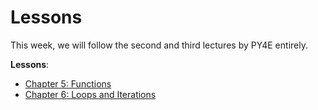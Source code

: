 # Lessons

This week, we will follow the second and third lectures by PY4E entirely.

**Lessons**: 
- [Chapter 5: Functions](https://www.py4e.com/lessons/functions)
- [Chapter 6: Loops and Iterations](https://www.py4e.com/lessons/loops)
